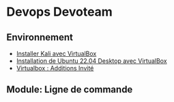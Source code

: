 # Devops Devoteam

## Environnement
- [Installer Kali avec VirtualBox](https://opusidea-training.s3.eu-west-3.amazonaws.com/divers/vb-kali.webm)
- [Installation de Ubuntu 22.04 Desktop avec VirtualBox]()
- [Virtualbox : Additions Invité](https://doc.ubuntu-fr.org/virtualbox_additions_invite)

## Module: Ligne de commande